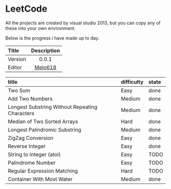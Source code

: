 # LeetCode
All the projects are created by visual studio 2013, but you can copy any of these into your own environment.

Below is the progress i have made up to day.

  | Title   | Description                        |
  | :------ | :--------------------------------: |
  | Version | 0.0.1                              |
  | Editor  | [Melo618](mailto:Editor@Email.com) |

|title|difficulty|state|
|:-|:-|:-|
|Two Sum|Easy|done|
|Add Two Numbers|Medium|done|
|Longest Substring Without Repeating Characters|Medium|done|
|Median of Two Sorted Arrays|Hard|done|
|Longest Palindromic Substring|Medium|done|
|ZigZag Conversion|Easy|done|
|Reverse Integer|Easy|done|
|String to Integer (atoi)|Easy|TODO|
|Palindrome Number|Easy|TODO|
|Regular Expression Matching|Hard|TODO|
|Container With Most Water|Medium|done|